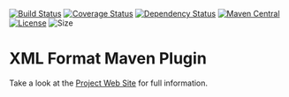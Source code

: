 [![Build Status](https://travis-ci.org/acegi/xml-format-maven-plugin.svg?branch=master)](https://travis-ci.org/acegi/xml-format-maven-plugin)
[![Coverage Status](https://coveralls.io/repos/acegi/xml-format-maven-plugin/badge.svg?branch=master)](https://coveralls.io/r/acegi/xml-format-maven-plugin?branch=master)
[![Dependency Status](https://www.versioneye.com/user/projects/5750e6a091bfda004be923d9/badge.svg?style=flat)](https://www.versioneye.com/user/projects/5750e6a091bfda004be923d9)
[![Maven Central](https://img.shields.io/maven-central/v/au.com.acegi/xml-format-maven-plugin.svg?maxAge=2592000)](http://search.maven.org/#search%7Cga%7C1%7Cg%3A%22au.com.acegi.xmlformat%22%20AND%20a%3A%22xml-format-maven-plugin%22)
[![License](https://img.shields.io/hexpm/l/plug.svg?maxAge=2592000)](http://www.apache.org/licenses/LICENSE-2.0.txt)
![Size](https://reposs.herokuapp.com/?path=acegi/xml-format-maven-plugin)

# XML Format Maven Plugin

Take a look at the [Project Web Site](https://acegi.github.io/xml-format-maven-plugin/)
for full information.
